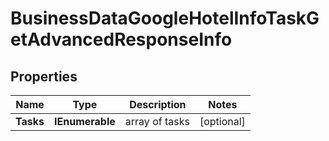 # BusinessDataGoogleHotelInfoTaskGetAdvancedResponseInfo


## Properties

| Name | Type | Description | Notes |
|------------ | ------------- | ------------- | -------------|
**Tasks** | **IEnumerable<BusinessDataGoogleHotelInfoTaskGetAdvancedTaskInfo>** | array of tasks |[optional]|